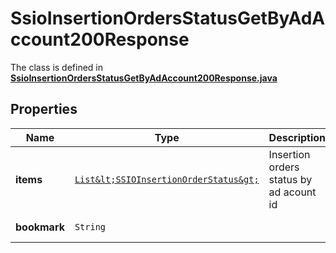 

# SsioInsertionOrdersStatusGetByAdAccount200Response

The class is defined in **[SsioInsertionOrdersStatusGetByAdAccount200Response.java](../../src/main/java/org/openapitools/model/SsioInsertionOrdersStatusGetByAdAccount200Response.java)**

## Properties

Name | Type | Description | Notes
------------ | ------------- | ------------- | -------------
**items** | [`List&lt;SSIOInsertionOrderStatus&gt;`](SSIOInsertionOrderStatus.md) | Insertion orders status by ad acount id | 
**bookmark** | `String` |  |  [optional property]




